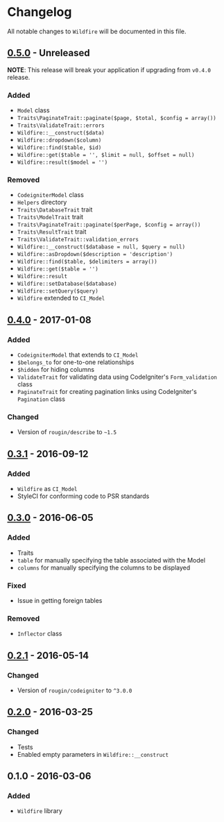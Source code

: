 # Changelog

All notable changes to `Wildfire` will be documented in this file.

## [0.5.0](https://github.com/rougin/wildfire/compare/v0.4.0...v0.5.0) - Unreleased

**NOTE**: This release will break your application if upgrading from `v0.4.0` release.

### Added
- `Model` class
- `Traits\PaginateTrait::paginate($page, $total, $config = array())`
- `Traits\ValidateTrait::errors`
- `Wildfire::__construct($data)`
- `Wildfire::dropdown($column)`
- `Wildfire::find($table, $id)`
- `Wildfire::get($table = '', $limit = null, $offset = null)`
- `Wildfire::result($model = '')`

### Removed
- `CodeigniterModel` class
- `Helpers` directory
- `Traits\DatabaseTrait` trait
- `Traits\ModelTrait` trait
- `Traits\PaginateTrait::paginate($perPage, $config = array())`
- `Traits\ResultTrait` trait
- `Traits\ValidateTrait::validation_errors`
- `Wildfire::__construct($database = null, $query = null)`
- `Wildfire::asDropdown($description = 'description')`
- `Wildfire::find($table, $delimiters = array())`
- `Wildfire::get($table = '')`
- `Wildfire::result`
- `Wildfire::setDatabase($database)`
- `Wildfire::setQuery($query)`
- `Wildfire` extended to `CI_Model`

## [0.4.0](https://github.com/rougin/wildfire/compare/v0.3.1...v0.4.0) - 2017-01-08

### Added
- `CodeigniterModel` that extends to `CI_Model`
- `$belongs_to` for one-to-one relationships
- `$hidden` for hiding columns
- `ValidateTrait` for validating data using CodeIgniter's `Form_validation` class
- `PaginateTrait` for creating pagination links using CodeIgniter's `Pagination` class

### Changed
- Version of `rougin/describe` to `~1.5`

## [0.3.1](https://github.com/rougin/wildfire/compare/v0.3.0...v0.3.1) - 2016-09-12

### Added
- `Wildfire` as `CI_Model`
- StyleCI for conforming code to PSR standards

## [0.3.0](https://github.com/rougin/wildfire/compare/v0.2.1...v0.3.0) - 2016-06-05

### Added
- Traits
- `table` for manually specifying the table associated with the Model
- `columns` for manually specifying the columns to be displayed

### Fixed
- Issue in getting foreign tables

### Removed
- `Inflector` class

## [0.2.1](https://github.com/rougin/wildfire/compare/v0.2.0...v0.2.1) - 2016-05-14

### Changed
- Version of `rougin/codeigniter` to `^3.0.0`

## [0.2.0](https://github.com/rougin/wildfire/compare/v0.1.0...v0.2.0) - 2016-03-25

### Changed
- Tests
- Enabled empty parameters in `Wildfire::__construct`

## 0.1.0 - 2016-03-06

### Added
- `Wildfire` library